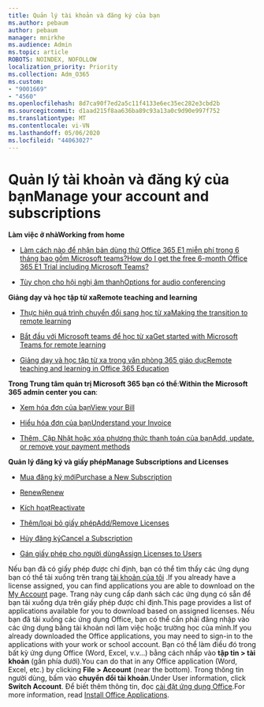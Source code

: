```yaml
---
title: Quản lý tài khoản và đăng ký của bạn
ms.author: pebaum
author: pebaum
manager: mnirkhe
ms.audience: Admin
ms.topic: article
ROBOTS: NOINDEX, NOFOLLOW
localization_priority: Priority
ms.collection: Adm_O365
ms.custom:
- "9001669"
- "4560"
ms.openlocfilehash: 8d7ca90f7ed2a5c11f4133e6ec35ec282e3cbd2b
ms.sourcegitcommit: d1aad215f8aa636ba89c93a13a0c9d90e997f752
ms.translationtype: MT
ms.contentlocale: vi-VN
ms.lasthandoff: 05/06/2020
ms.locfileid: "44063027"
---
```

# <a name="manage-your-account-and-subscriptions"></a><span data-ttu-id="fa9c7-102">Quản lý tài khoản và đăng ký của bạn</span><span class="sxs-lookup"><span data-stu-id="fa9c7-102">Manage your account and subscriptions</span></span>

<span data-ttu-id="fa9c7-103">**Làm việc ở nhà**</span><span class="sxs-lookup"><span data-stu-id="fa9c7-103">**Working from home**</span></span>
- [<span data-ttu-id="fa9c7-104">Làm cách nào để nhận bản dùng thử Office 365 E1 miễn phí trong 6 tháng bao gồm Microsoft teams?</span><span class="sxs-lookup"><span data-stu-id="fa9c7-104">How do I get the free 6-month Office 365 E1 Trial including Microsoft Teams?</span></span>](https://docs.microsoft.com/MicrosoftTeams/e1-trial-license)

- [<span data-ttu-id="fa9c7-105">Tùy chọn cho hội nghị âm thanh</span><span class="sxs-lookup"><span data-stu-id="fa9c7-105">Options for audio conferencing</span></span>](https://docs.microsoft.com/alchemyinsights/options-for-audio-conferencing)

<span data-ttu-id="fa9c7-106">**Giảng dạy và học tập từ xa**</span><span class="sxs-lookup"><span data-stu-id="fa9c7-106">**Remote teaching and learning**</span></span>

- [<span data-ttu-id="fa9c7-107">Thực hiện quá trình chuyển đổi sang học từ xa</span><span class="sxs-lookup"><span data-stu-id="fa9c7-107">Making the transition to remote learning</span></span>](https://www.microsoft.com/education/remote-learning)

- [<span data-ttu-id="fa9c7-108">Bắt đầu với Microsoft teams để học từ xa</span><span class="sxs-lookup"><span data-stu-id="fa9c7-108">Get started with Microsoft Teams for remote learning</span></span>](https://docs.microsoft.com/MicrosoftTeams/remote-learning-edu)

- [<span data-ttu-id="fa9c7-109">Giảng dạy và học tập từ xa trong văn phòng 365 giáo dục</span><span class="sxs-lookup"><span data-stu-id="fa9c7-109">Remote teaching and learning in Office 365 Education</span></span>](https://docs.microsoft.com/MicrosoftTeams/remote-learning-edu)

<span data-ttu-id="fa9c7-110">**Trong Trung tâm quản trị Microsoft 365 bạn có thể**:</span><span class="sxs-lookup"><span data-stu-id="fa9c7-110">**Within the Microsoft 365 admin center you can**:</span></span> 

- [<span data-ttu-id="fa9c7-111">Xem hóa đơn của bạn</span><span class="sxs-lookup"><span data-stu-id="fa9c7-111">View your Bill</span></span>](https://docs.microsoft.com/microsoft-365/commerce/billing-and-payments/view-your-bill-or-invoice) 

- [<span data-ttu-id="fa9c7-112">Hiểu hóa đơn của bạn</span><span class="sxs-lookup"><span data-stu-id="fa9c7-112">Understand your Invoice</span></span>](https://docs.microsoft.com/microsoft-365/commerce/billing-and-payments/understand-your-invoice)

- [<span data-ttu-id="fa9c7-113">Thêm, Cập Nhật hoặc xóa phương thức thanh toán của bạn</span><span class="sxs-lookup"><span data-stu-id="fa9c7-113">Add, update, or remove your payment methods</span></span>](https://docs.microsoft.com/microsoft-365/commerce/billing-and-payments/add-update-or-remove-credit-card-or-bank-account)

<span data-ttu-id="fa9c7-114">**Quản lý đăng ký và giấy phép**</span><span class="sxs-lookup"><span data-stu-id="fa9c7-114">**Manage Subscriptions and Licenses**</span></span> 

- [<span data-ttu-id="fa9c7-115">Mua đăng ký mới</span><span class="sxs-lookup"><span data-stu-id="fa9c7-115">Purchase a New Subscription</span></span>](https://docs.microsoft.com/microsoft-365/commerce/subscriptions/upgrade-to-different-plan)

- [<span data-ttu-id="fa9c7-116">Renew</span><span class="sxs-lookup"><span data-stu-id="fa9c7-116">Renew</span></span>](https://docs.microsoft.com/microsoft-365/commerce/subscriptions/renew-your-subscription) 

- [<span data-ttu-id="fa9c7-117">Kích hoạt</span><span class="sxs-lookup"><span data-stu-id="fa9c7-117">Reactivate</span></span>](https://docs.microsoft.com/microsoft-365/commerce/subscriptions/reactivate-your-subscription)

- [<span data-ttu-id="fa9c7-118">Thêm/loại bỏ giấy phép</span><span class="sxs-lookup"><span data-stu-id="fa9c7-118">Add/Remove Licenses</span></span>](https://docs.microsoft.com/microsoft-365/commerce/licenses/buy-licenses)

- [<span data-ttu-id="fa9c7-119">Hủy đăng ký</span><span class="sxs-lookup"><span data-stu-id="fa9c7-119">Cancel a Subscription</span></span>](https://docs.microsoft.com/microsoft-365/commerce/subscriptions/cancel-your-subscription)

- [<span data-ttu-id="fa9c7-120">Gán giấy phép cho người dùng</span><span class="sxs-lookup"><span data-stu-id="fa9c7-120">Assign Licenses to Users</span></span>](https://docs.microsoft.com/microsoft-365/admin/manage/assign-licenses-to-users)

<span data-ttu-id="fa9c7-121">Nếu bạn đã có giấy phép được chỉ định, bạn có thể tìm thấy các ứng dụng bạn có thể tải xuống trên trang [tài khoản của tôi](https://portal.office.com/account/#installs) .</span><span class="sxs-lookup"><span data-stu-id="fa9c7-121">If you already have a license assigned, you can find applications you are able to download on the [My Account](https://portal.office.com/account/#installs) page.</span></span> <span data-ttu-id="fa9c7-122">Trang này cung cấp danh sách các ứng dụng có sẵn để bạn tải xuống dựa trên giấy phép được chỉ định.</span><span class="sxs-lookup"><span data-stu-id="fa9c7-122">This page provides a list of applications available for you to download based on assigned licenses.</span></span> <span data-ttu-id="fa9c7-123">Nếu bạn đã tải xuống các ứng dụng Office, bạn có thể cần phải đăng nhập vào các ứng dụng bằng tài khoản nơi làm việc hoặc trường học của mình.</span><span class="sxs-lookup"><span data-stu-id="fa9c7-123">If you already downloaded the Office applications, you may need to sign-in to the applications with your work or school account.</span></span> <span data-ttu-id="fa9c7-124">Bạn có thể làm điều đó trong bất kỳ ứng dụng Office (Word, Excel, v.v...) bằng cách nhấp vào **tập tin > tài khoản** (gần phía dưới).</span><span class="sxs-lookup"><span data-stu-id="fa9c7-124">You can do that in any Office application (Word, Excel, etc.) by clicking **File > Account** (near the bottom).</span></span> <span data-ttu-id="fa9c7-125">Trong thông tin người dùng, bấm vào **chuyển đổi tài khoản**.</span><span class="sxs-lookup"><span data-stu-id="fa9c7-125">Under User information, click **Switch Account**.</span></span> <span data-ttu-id="fa9c7-126">Để biết thêm thông tin, đọc [cài đặt ứng dụng Office](https://docs.microsoft.com/microsoft-365/admin/setup/install-applications).</span><span class="sxs-lookup"><span data-stu-id="fa9c7-126">For more information, read [Install Office Applications](https://docs.microsoft.com/microsoft-365/admin/setup/install-applications).</span></span> 
